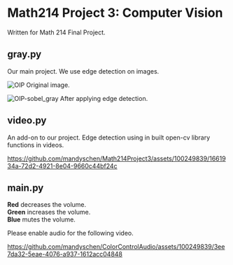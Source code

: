 # Math214 Project 3: Computer Vision
Written for Math 214 Final Project.

## gray.py  
Our main project. We use edge detection on images.  
  
![OIP](https://github.com/mandyschen/Math214Project3/assets/100249839/1382dd49-d661-4bb5-9eb3-cbfe093f6872)
Original image.  

![OIP-sobel_gray](https://github.com/mandyschen/Math214Project3/assets/100249839/03f5a992-2c22-4628-ab81-2d00b6d42aa0)
After applying edge detection. 

## video.py  
An add-on to our project. Edge detection using in built open-cv library functions in videos.  

https://github.com/mandyschen/Math214Project3/assets/100249839/1661934a-72d2-4921-8e04-9660c44bf24c



## main.py  
**Red** decreases the volume.  
**Green** increases the volume.  
**Blue** mutes the volume.  
  
Please enable audio for the following video.  

https://github.com/mandyschen/ColorControlAudio/assets/100249839/3ee7da32-5eae-4076-a937-1612acc04848

